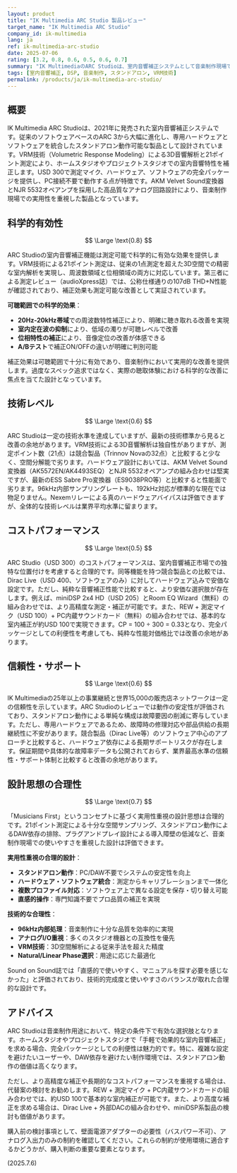 ```yaml
---
layout: product
title: "IK Multimedia ARC Studio 製品レビュー"
target_name: "IK Multimedia ARC Studio"
company_id: ik-multimedia
lang: ja
ref: ik-multimedia-arc-studio
date: 2025-07-06
rating: [3.2, 0.8, 0.6, 0.5, 0.6, 0.7]
summary: "IK MultimediaのARC Studioは、室内音響補正システムとして音楽制作現場で実用的な効果を発揮する製品です。VRM技術による3D音響解析と21ポイント測定により、科学的に有効な補正を提供します。USD 300でハードウェア・ソフトウェア・測定マイクの完全パッケージを提供し、スタンドアロン動作が可能な点は評価できます。ただし、純粋な音響補正技術としては限界があり、価格対性能比も厳しい評価となります。"
tags: [室内音響補正, DSP, 音楽制作, スタンドアロン, VRM技術]
permalink: /products/ja/ik-multimedia-arc-studio/
---
```


## 概要

IK Multimedia ARC Studioは、2021年に発売された室内音響補正システムです。従来のソフトウェアベースのARC 3から大幅に進化し、専用ハードウェアとソフトウェアを統合したスタンドアロン動作可能な製品として設計されています。VRM技術（Volumetric Response Modeling）による3D音響解析と21ポイント測定により、ホームスタジオやプロジェクトスタジオでの室内音響特性を補正します。USD 300で測定マイク、ハードウェア、ソフトウェアの完全パッケージを提供し、PC接続不要で動作する点が特徴です。AKM Velvet Sound変換器とNJR 5532オペアンプを採用した高品質なアナログ回路設計により、音楽制作現場での実用性を重視した製品となっています。

## 科学的有効性

$$ \Large \text{0.8} $$

ARC Studioの室内音響補正機能は測定可能で科学的に有効な効果を提供します。VRM技術による21ポイント測定は、従来の1点測定を超えた3D空間での精密な室内解析を実現し、周波数領域と位相領域の両方に対応しています。第三者による測定レビュー（audioXpress誌）では、公称仕様通りの107dB THD+N性能が確認されており、補正効果も測定可能な改善として実証されています。

**可聴範囲での科学的効果**：
- **20Hz-20kHz帯域**での周波数特性補正により、明確に聴き取れる改善を実現
- **室内定在波の抑制**により、低域の濁りが可聴レベルで改善
- **位相特性の補正**により、音像定位の改善が体感できる
- **A/Bテスト**で補正ON/OFFの違いが明確に判別可能

補正効果は可聴範囲で十分に有効であり、音楽制作において実用的な改善を提供します。過度なスペック追求ではなく、実際の聴取体験における科学的な改善に焦点を当てた設計となっています。

## 技術レベル

$$ \Large \text{0.6} $$

ARC Studioは一定の技術水準を達成していますが、最新の技術標準から見ると改善の余地があります。VRM技術による3D音響解析は独自性がありますが、測定ポイント数（21点）は競合製品（Trinnov Novaの32点）と比較すると少なく、空間分解能で劣ります。ハードウェア設計においては、AKM Velvet Sound変換器（AK5572EN/AK4493SEQ）とNJR 5532オペアンプの組み合わせは堅実ですが、最新のESS Sabre Pro変換器（ES9038PRO等）と比較すると性能面で劣ります。96kHz内部サンプリングレートも、192kHz対応が標準的な現在では物足りません。Nexemリレーによる真のハードウェアバイパスは評価できますが、全体的な技術レベルは業界平均水準に留まります。

## コストパフォーマンス

$$ \Large \text{0.5} $$

ARC Studio（USD 300）のコストパフォーマンスは、室内音響補正市場での独特な位置付けを考慮すると合理的です。同等機能を持つ競合製品との比較では、Dirac Live（USD 400、ソフトウェアのみ）に対してハードウェア込みで安価な設定です。ただし、純粋な音響補正性能で比較すると、より安価な選択肢が存在します。例えば、miniDSP 2x4 HD（USD 205）とRoom EQ Wizard（無料）の組み合わせでは、より高精度な測定・補正が可能です。また、REW + 測定マイク（USD 100）+ PC内蔵サウンドカード（無料）の組み合わせでは、基本的な室内補正が約USD 100で実現できます。CP = 100 ÷ 300 = 0.33となり、完全パッケージとしての利便性を考慮しても、純粋な性能対価格比では改善の余地があります。

## 信頼性・サポート

$$ \Large \text{0.6} $$

IK Multimediaの25年以上の事業継続と世界15,000の販売店ネットワークは一定の信頼性を示しています。ARC Studioのレビューでは動作の安定性が評価されており、スタンドアロン動作による単純な構成は故障要因の削減に寄与しています。ただし、専用ハードウェアであるため、故障時の修理対応や部品供給の長期継続性に不安があります。競合製品（Dirac Live等）のソフトウェア中心のアプローチと比較すると、ハードウェア依存による長期サポートリスクが存在します。保証期間や具体的な故障率データも公開されておらず、業界最高水準の信頼性・サポート体制と比較すると改善の余地があります。

## 設計思想の合理性

$$ \Large \text{0.7} $$

「Musicians First」というコンセプトに基づく実用性重視の設計思想は合理的です。21ポイント測定による十分な空間サンプリング、スタンドアロン動作によるDAW依存の排除、プラグアンドプレイ設計による導入障壁の低減など、音楽制作現場での使いやすさを重視した設計は評価できます。

**実用性重視の合理的設計**：
- **スタンドアロン動作**：PC/DAW不要でシステムの安定性を向上
- **ハードウェア・ソフトウェア統合**：測定からキャリブレーションまで一体化
- **複数プロファイル対応**：ソフトウェア上で異なる設定を保存・切り替え可能
- **直感的操作**：専門知識不要でプロ品質の補正を実現

**技術的な合理性**：
- **96kHz内部処理**：音楽制作に十分な品質を効率的に実現
- **アナログI/O重視**：多くのスタジオ機器との互換性を優先
- **VRM技術**：3D空間解析による従来手法を超えた精度
- **Natural/Linear Phase選択**：用途に応じた最適化

Sound on Sound誌では「直感的で使いやすく、マニュアルを探す必要を感じなかった」と評価されており、技術的完成度と使いやすさのバランスが取れた合理的な設計です。

## アドバイス

ARC Studioは音楽制作用途において、特定の条件下で有効な選択肢となります。ホームスタジオやプロジェクトスタジオで「手軽で効果的な室内音響補正」を求める場合、完全パッケージとしての利便性は魅力的です。特に、複雑な設定を避けたいユーザーや、DAW依存を避けたい制作環境では、スタンドアロン動作の価値は高くなります。

ただし、より高精度な補正や長期的なコストパフォーマンスを重視する場合は、代替案の検討をお勧めします。REW + 測定マイク + PC内蔵サウンドカードの組み合わせでは、約USD 100で基本的な室内補正が可能です。また、より高度な補正を求める場合は、Dirac Live + 外部DACの組み合わせや、miniDSP系製品の検討も価値があります。

購入前の検討事項として、壁面電源アダプターの必要性（バスパワー不可）、アナログ入出力のみの制約を確認してください。これらの制約が使用環境に適合するかどうかが、購入判断の重要な要素となります。

(2025.7.6) 